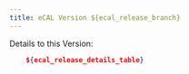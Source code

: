 ```yaml
---
title: eCAL Version ${ecal_release_branch}
---
```


Details to this Version:

```json
    ${ecal_release_details_table}
```
